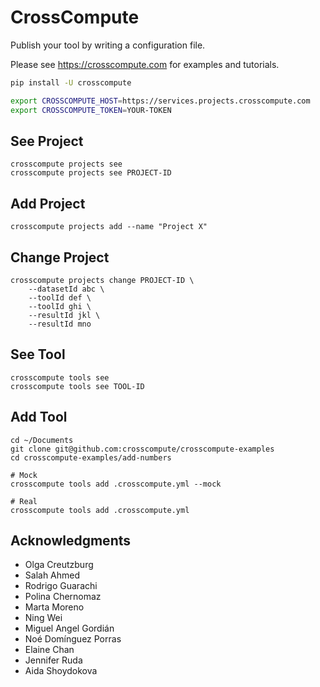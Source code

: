 # CrossCompute

Publish your tool by writing a configuration file.

Please see https://crosscompute.com for examples and tutorials.

```bash
pip install -U crosscompute

export CROSSCOMPUTE_HOST=https://services.projects.crosscompute.com
export CROSSCOMPUTE_TOKEN=YOUR-TOKEN
```

## See Project

```
crosscompute projects see
crosscompute projects see PROJECT-ID
```

## Add Project

```
crosscompute projects add --name "Project X"
```

## Change Project

```
crosscompute projects change PROJECT-ID \
    --datasetId abc \
    --toolId def \
    --toolId ghi \
    --resultId jkl \
    --resultId mno
```

## See Tool

```
crosscompute tools see
crosscompute tools see TOOL-ID
```

## Add Tool

```
cd ~/Documents
git clone git@github.com:crosscompute/crosscompute-examples
cd crosscompute-examples/add-numbers

# Mock
crosscompute tools add .crosscompute.yml --mock

# Real
crosscompute tools add .crosscompute.yml
```

## Acknowledgments

- Olga Creutzburg
- Salah Ahmed
- Rodrigo Guarachi
- Polina Chernomaz
- Marta Moreno
- Ning Wei
- Miguel Angel Gordián
- Noé Domínguez Porras
- Elaine Chan
- Jennifer Ruda
- Aida Shoydokova
